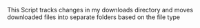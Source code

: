 This Script tracks changes in my downloads directory and moves downloaded files into separate folders based on the file type
